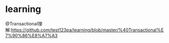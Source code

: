 # learning
@Transactional理解:https://github.com/test123pa/learning/blob/master/%40Transactional%E7%90%86%E8%A7%A3
